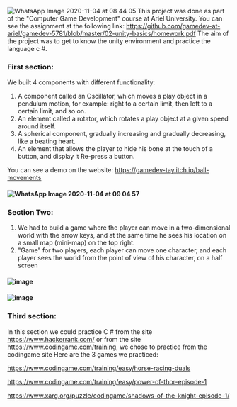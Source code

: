 ![WhatsApp Image 2020-11-04 at 08 44 05](https://user-images.githubusercontent.com/57855070/98078036-f4b04180-1e79-11eb-9bde-48b3d32a201f.jpeg)
This project was done as part of the "Computer Game Development" course at Ariel University.
You can see the assignment at the following link: 
https://github.com/gamedev-at-ariel/gamedev-5781/blob/master/02-unity-basics/homework.pdf
The aim of the project was to get to know the unity environment and practice the language c #.
###  First section:
We built 4 components with different functionality:
1. A component called an Oscillator, which moves a play object in a pendulum motion, for example: right to a certain limit, then left to a certain limit, and so on.
2.  An element called a rotator, which rotates a play object at a given speed around itself.
3.  A spherical component, gradually increasing and gradually decreasing, like a beating heart.
4.  An element that allows the player to hide his bone at the touch of a button, and display it
Re-press a button.

You can see a demo on the website: https://gamedev-tay.itch.io/ball-movements

#### ![WhatsApp Image 2020-11-04 at 09 04 57](https://user-images.githubusercontent.com/57855070/98079722-f4657580-1e7c-11eb-8ceb-390bfc60fe92.jpeg)

###  Section Two:
1. We had to build a game where the player can move in a two-dimensional world with the arrow keys, and at the same time he sees his location on a small map (mini-map) on the top right.
2. "Game" for two players, each player can move one character, and each player sees the world from the point of view of his character, on a half screen

#### ![image](https://user-images.githubusercontent.com/57855070/98079881-3db5c500-1e7d-11eb-9609-ca0ee19259ff.png)


#### ![image](https://user-images.githubusercontent.com/57855070/98080366-ff6cd580-1e7d-11eb-8428-21b2288c6a38.png)

###  Third section:
In this section we could practice C # from the site https://www.hackerrank.com/ or from the site https://www.codingame.com/training, we chose to practice from the codingame site
Here are the 3 games we practiced:

https://www.codingame.com/training/easy/horse-racing-duals

https://www.codingame.com/training/easy/power-of-thor-episode-1

https://www.xarg.org/puzzle/codingame/shadows-of-the-knight-episode-1/
